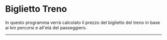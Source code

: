 # Biglietto Treno 
In questo programma verrà calcolato il prezzo del biglietto del treno in base ai km percorsi e all'età del passeggiero. 

------